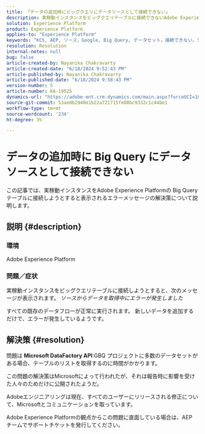```yaml
---
title: 「データの追加時にビッグクエリにデータソースとして接続できない」
description: 実稼動インスタンスをビッグクエリテーブルに接続できないAdobe Experience Platformの問題を修正する方法を説明します。
solution: Experience Platform
product: Experience Platform
applies-to: "Experience Platform"
keywords: "KCS, AEP, ソース，Google, Big Query, データセット，接続できない，データソース，データの追加，Adobe Experience Platform, FAQ"
resolution: Resolution
internal-notes: null
bug: false
article-created-by: Nayanika Chakravarty
article-created-date: "6/18/2024 9:52:43 PM"
article-published-by: Nayanika Chakravarty
article-published-date: "6/18/2024 9:58:43 PM"
version-number: 5
article-number: KA-19525
dynamics-url: "https://adobe-ent.crm.dynamics.com/main.aspx?forceUCI=1&pagetype=entityrecord&etn=knowledgearticle&id=96f3dd12-bd2d-ef11-840a-000d3a5b439f"
source-git-commit: 53ae8b2940e1b22a721715fe08bc9332c1c44be1
workflow-type: tm+mt
source-wordcount: '234'
ht-degree: 3%

---
```


# データの追加時に Big Query にデータソースとして接続できない


この記事では、実稼動インスタンスをAdobe Experience Platformの Big Query テーブルに接続しようとすると表示されるエラーメッセージの解決策について説明します。

## 説明 {#description}


### 環境

Adobe Experience Platform

### <b>問題／症状</b>

実稼動インスタンスをビッグクエリテーブルに接続しようとすると、次のメッセージが表示されます。<b> </b>*ソースからデータを取得中にエラーが発生しました*

すべての既存のデータフローが正常に実行されます。 新しいデータを追加するだけで、エラーが発生しているようです。


## 解決策 {#resolution}


問題は <b>Microsoft DataFactory API</b>:GBQ プロジェクトに多数のデータセットがある場合、テーブルのリストを取得するのに時間がかかります。

この問題の解決策はMicrosoftによって行われたが、それは報告時に影響を受けた人々のためだけに公開されたようだ。

Adobeエンジニアリングは現在、すべてのユーザーにリリースされる修正について、Microsoftとコミュニケーションを取っています。

Adobe Experience Platformの観点からこの問題に直面している場合は、AEP チームでサポートチケットを発行してください。
